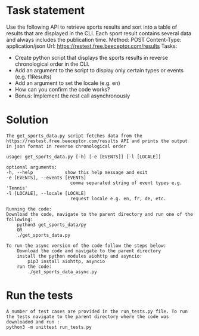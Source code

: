 # Task statement
Use the following API to retrieve sports results and sort into a table of results that are displayed in the CLI. Each sport result contains several data and always includes the publication time. 
    Method: POST
    Content-Type: application/json
    Url: https://restest.free.beeceptor.com/results 
Tasks:
-	Create python script that displays the sports results in reverse chronological order in the CLI.
-	Add an argument to the script to display only certain types or events (e.g. f1Results)
-	Add an argument to set the locale (e.g. en)
-	How can you confirm the code works?
-	Bonus: Implement the rest call asynchronously


# Solution
	The get_sports_data.py script fetches data from the https://restest.free.beeceptor.com/results API and prints the output in json format in reverse chronological order
	
	usage: get_sports_data.py [-h] [-e [EVENTS]] [-l [LOCALE]]

	optional arguments:
  	-h, --help            show this help message and exit
  	-e [EVENTS], --events [EVENTS]
                        	comma separated string of event types e.g. 'Tennis'
  	-l [LOCALE], --locale [LOCALE]
                        	request locale e.g. en, fr, de, etc.

	Running the code:
	Download the code, navigate to the parent directory and run one of the following:
		python3 get_sports_data/py
		OR
		./get_sports_data.py

	To run the async version of the code follow the steps below:
		Download the code and navigate to the parent directory
		install the python modules aiohttp and asyncio:
			pip3 install aiohttp, asyncio
		run the code:
			./get_sports_data_async.py
	

# Run the tests
	A number of test cases are provided in the run_tests.py file. To run the tests navigate to the parent directory where the code was downloaded and run :
	python3 -m unittest run_tests.py
